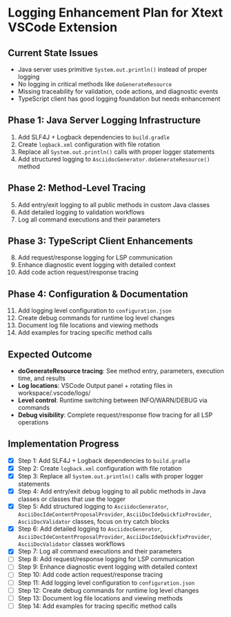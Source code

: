 # Logging Enhancement Plan for Xtext VSCode Extension

## **Current State Issues**
- Java server uses primitive `System.out.println()` instead of proper logging
- No logging in critical methods like `doGenerateResource` 
- Missing traceability for validation, code actions, and diagnostic events
- TypeScript client has good logging foundation but needs enhancement

## **Phase 1: Java Server Logging Infrastructure**
1. Add SLF4J + Logback dependencies to `build.gradle`
2. Create `logback.xml` configuration with file rotation
3. Replace all `System.out.println()` calls with proper logger statements
4. Add structured logging to `AsciidocGenerator.doGenerateResource()` method

## **Phase 2: Method-Level Tracing**  
5. Add entry/exit logging to all public methods in custom Java classes
6. Add detailed logging to validation workflows
7. Log all command executions and their parameters

## **Phase 3: TypeScript Client Enhancements**
8. Add request/response logging for LSP communication
9. Enhance diagnostic event logging with detailed context
10. Add code action request/response tracing

## **Phase 4: Configuration & Documentation**
11. Add logging level configuration to `configuration.json`
12. Create debug commands for runtime log level changes
13. Document log file locations and viewing methods
14. Add examples for tracing specific method calls

## **Expected Outcome**
- **doGenerateResource tracing**: See method entry, parameters, execution time, and results
- **Log locations**: VSCode Output panel + rotating files in workspace/.vscode/logs/
- **Level control**: Runtime switching between INFO/WARN/DEBUG via commands
- **Debug visibility**: Complete request/response flow tracing for all LSP operations

## **Implementation Progress**
- [x] Step 1: Add SLF4J + Logback dependencies to `build.gradle`
- [x] Step 2: Create `logback.xml` configuration with file rotation
- [x] Step 3: Replace all `System.out.println()` calls with proper logger statements
- [x] Step 4: Add entry/exit debug logging to all public methods in Java classes or classes that use the logger
- [x] Step 5: Add structured logging to `AsciidocGenerator`, `AsciiDocIdeContentProposalProvider`, `AsciiDocIdeQuickfixProvider`, `AsciiDocValidator` classes, focus on try catch blocks
- [x] Step 6: Add detailed logging to `AsciidocGenerator`, `AsciiDocIdeContentProposalProvider`, `AsciiDocIdeQuickfixProvider`, `AsciiDocValidator` classes workflows
- [x] Step 7: Log all command executions and their parameters
- [ ] Step 8: Add request/response logging for LSP communication
- [ ] Step 9: Enhance diagnostic event logging with detailed context
- [ ] Step 10: Add code action request/response tracing
- [ ] Step 11: Add logging level configuration to `configuration.json`
- [ ] Step 12: Create debug commands for runtime log level changes
- [ ] Step 13: Document log file locations and viewing methods
- [ ] Step 14: Add examples for tracing specific method calls